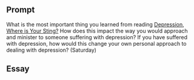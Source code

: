 ---
---

## Prompt

What is the most important thing you learned from reading [Depression, Where is Your Sting?] How does this impact the way you would approach and minister to someone suffering with depression? If you have suffered with depression, how would this change your own personal approach to dealing with depression? (Saturday)

[Depression, Where is Your Sting?]: https://read.amazon.com/?asin=B08Y2B6B7C

## Essay

